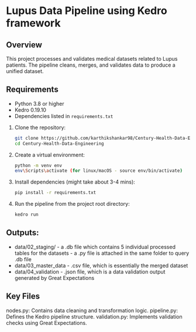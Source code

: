 # Lupus Data Pipeline using Kedro framework

## Overview
This project processes and validates medical datasets related to Lupus patients. The pipeline cleans, merges, and validates data to produce a unified dataset.

## Requirements
- Python 3.8 or higher
- Kedro 0.19.10
- Dependencies listed in `requirements.txt`

1. Clone the repository:
   ```bash
   git clone https://github.com/karthikshankar98/Century-Health-Data-Engineering.git
   cd Century-Health-Data-Engineering

2. Create a virtual environment:
   ```bash
   python -m venv env
   env\Scripts\activate (for linux/macOS - source env/bin/activate)

3. Install dependencies (might take about 3-4 mins):
   ```bash
   pip install -r requirements.txt

4. Run the pipeline from the project root directory:
   ```bash
   kedro run

## Outputs:
- data/02_staging/   - a .db file which contains 5 individual processed tables for the datasets
                     - a .py file is attached in the same folder to query .db file
- data/03_master_data  - .csv file, which is essentially the merged dataset
- data/04_validation   - .json file, which is a data validation output generated by Great Expectations

## Key Files
nodes.py: Contains data cleaning and transformation logic.
pipeline.py: Defines the Kedro pipeline structure.
validation.py: Implements validation checks using Great Expectations.

